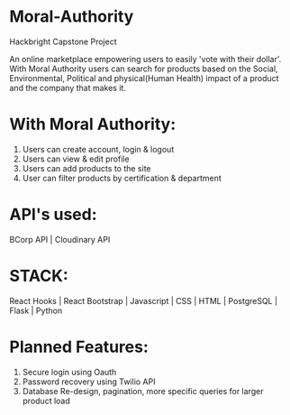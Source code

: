 # Moral-Authority
Hackbright Capstone Project

An online marketplace empowering users to easily 'vote with their dollar'.
With Moral Authority users can search for products based on  the Social, Environmental, Political and physical(Human Health) impact of a product and the company that makes it.

# With Moral Authority:

1. Users can create account, login & logout
2. Users can view & edit profile
3. Users can add products to the site
4. User can filter products by certification & department

# API's used:
BCorp API |  Cloudinary API

# STACK:
React Hooks | React Bootstrap | Javascript | CSS | HTML | PostgreSQL | Flask | Python


# Planned Features:
1. Secure login using Oauth
2. Password recovery using Twilio API
3. Database Re-design, pagination, more specific queries for larger product load

